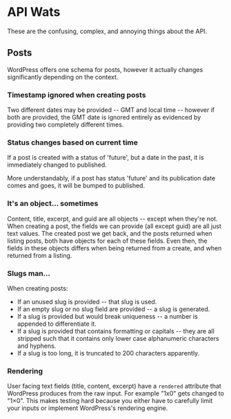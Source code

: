 # API Wats

These are the confusing, complex, and annoying things about the API.

## Posts

WordPress offers one schema for posts, however it actually changes significantly depending on the
context.

### Timestamp ignored when creating posts

Two different dates may be provided -- GMT and local time -- however if both are provided, the GMT
date is ignored entirely as evidenced by providing two completely different times.

### Status changes based on current time

If a post is created with a status of 'future', but a date in the past, it is immediately changed to
published.

More understandably, if a post has status 'future' and its publication date comes and goes, it will
be bumped to published.

### It's an object... sometimes

Content, title, excerpt, and guid are all objects -- except when they're not. When creating a post,
the fields we can provide (all except guid) are all just text values. The created post we get back,
and the posts returned when listing posts, both have objects for each of these fields. Even then,
the fields in these objects differs when being returned from a create, and when returned from a
listing.

### Slugs man...

When creating posts:

* If an unused slug is provided -- that slug is used.
* If an empty slug or no slug field are provided -- a slug is generated.
* If a slug is provided but would break uniqueness -- a number is appended to differentiate it.
* If a slug is provided that contains formatting or capitals -- they are all stripped such that it
  contains only lower case alphanumeric characters and hyphens.
* If a slug is too long, it is truncated to 200 characters apparently.

### Rendering

User facing text fields (title, content, excerpt) have a `rendered` attribute that WordPress
produces from the raw input. For example "1x0" gets changed to "1&times;0". This makes testing hard
because you either have to carefully limit your inputs or implement WordPress's rendering engine.
